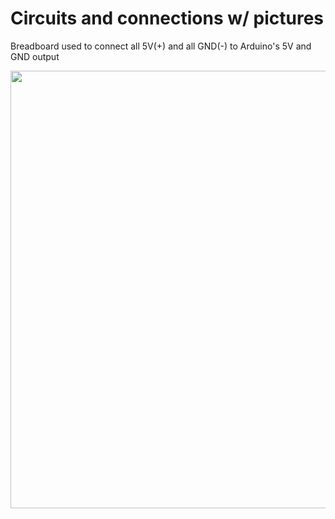 # Circuits and connections w/ pictures

Breadboard used to connect all 5V(+) and all GND(-) to Arduino's 5V and GND output

<img src="https://s3.us-west-2.amazonaws.com/secure.notion-static.com/75c1e156-78af-4785-9b86-fb207ba89049/Screen_Shot_2019-11-14_at_12.08.38_PM.png?X-Amz-Algorithm=AWS4-HMAC-SHA256&X-Amz-Credential=ASIAT73L2G45HL6VGNXQ%2F20191115%2Fus-west-2%2Fs3%2Faws4_request&X-Amz-Date=20191115T080007Z&X-Amz-Expires=86400&X-Amz-Security-Token=IQoJb3JpZ2luX2VjEDAaCXVzLXdlc3QtMiJHMEUCIQCBytnxUPMnEc3mTtgyMqO%2FyWLbLrtda%2FkIyjNHCnj%2FFAIgQVT5ofpWYGD8f59R2QnVQO0fYwJkxByhW9AYbDdLgekq0QIIWBAAGgwyNzQ1NjcxNDkzNzAiDL3Nm%2FlRS0bfhOc3EiquApp6RxuVZlC7xCBlYMUcXcDLBEdu0oty6Xkcv51D9qwA6BMi9GU4L%2FdfXpnjQ0oAgrqm9WFq%2FW4rNYboECzhOxtxVWqxLBtfDVlNZw%2Bgok37fg4GY074KdgejkvRsk1qj660SKzfFKbl1CPSBnd8CtPLtHpcf%2F9Mjv2jeGAHss%2BSftZcCKv%2FJZPXWS6IgbFKoKIWw2xE6BlsLp4Ko5kbKVenuDjRwA6wuYTQAe91MBvjdCZ9LZ4BWbt13Z9%2FM5Ome26aNp6cd2iXm%2BDAMn6yC1WSqSrvog8H6qpMVG4InKcmrQZqa1r%2FPDf6sMDCXltKedbEQ4hwOfl2b6OpFN%2Fb87SRSzMmsd%2Fe2vmp8qjjW%2FbKfrdyrCRmkWKVo%2B%2FOop3bbiiYwCJHVKywY6RAbxbxMMKiue4FOs4CKYHquSdnnyBXdouI6i1hVbO1ilgTrzKpx1bAh13RhYhVypvFNjDlD9%2BTMCvrc96Dz0Ss%2FZEpC99gznl3cuATdYNt%2B8DkXZKsX7ognb6ZPklmWYlw4JJf7Hpiwm3qyQW4ta8NkKfWhv7P367k0yyORkr3Eo8nzuFedoQ796Nra12fxlEw12iuiPWKVx1QLtcNZqJ%2FlGVQuHmjwscvEI4x860LO9D3E%2BOfBBaQHhcJZZXDyjCuJpLp%2BM6EG7cCxl90pSXMnJx2t%2FPvvh7%2FSQJ8dyt0rZ%2B8gM9CPxCe5DULt9XFfvqSL3gkPCfvuBgixoiQDojki23X3OmQw4L4lyRIy7dhSNffMWtZAoTohNfsf1sN9X4leZQIqlVH0TzL%2FDGFiy0wE1J18AJnMAWClPQsl3np7ULaH3F3PMwlp%2FaPfWO0C65W2cYIA3538vyp0w%3D%3D&X-Amz-Signature=bf53fdd72bf1b3bd1f7932e6917bb35a3b2d00f693deecbd0158d57e30ca0c92&X-Amz-SignedHeaders=host&response-content-disposition=filename%20%3D%22Screen_Shot_2019-11-14_at_12.08.38_PM.png%22" width="700">

